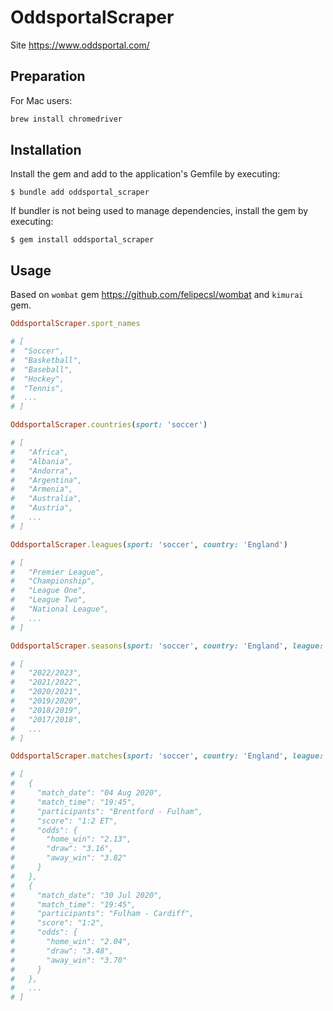 # OddsportalScraper


Site https://www.oddsportal.com/

## Preparation

For Mac users:

```rb
brew install chromedriver
```

## Installation

Install the gem and add to the application's Gemfile by executing:

    $ bundle add oddsportal_scraper

If bundler is not being used to manage dependencies, install the gem by executing:

    $ gem install oddsportal_scraper

## Usage

Based on `wombat` gem https://github.com/felipecsl/wombat and `kimurai` gem.

```rb
OddsportalScraper.sport_names

# [
#  "Soccer",
#  "Basketball",
#  "Baseball",
#  "Hockey",
#  "Tennis",
#  ...
# ]

OddsportalScraper.countries(sport: 'soccer')

# [
#   "Africa",
#   "Albania",
#   "Andorra",
#   "Argentina",
#   "Armenia",
#   "Australia",
#   "Austria",
#   ...
# ]

OddsportalScraper.leagues(sport: 'soccer', country: 'England')

# [
#   "Premier League",
#   "Championship",
#   "League One",
#   "League Two",
#   "National League",
#   ...
# ]

OddsportalScraper.seasons(sport: 'soccer', country: 'England', league: 'Premier League')

# [
#   "2022/2023",
#   "2021/2022",
#   "2020/2021",
#   "2019/2020",
#   "2018/2019",
#   "2017/2018",
#   ...
# ]

OddsportalScraper.matches(sport: 'soccer', country: 'England', league: 'Premier League', season: '2021/2022')

# [
#   {
#     "match_date": "04 Aug 2020",
#     "match_time": "19:45",
#     "participants": "Brentford - Fulham",
#     "score": "1:2 ET",
#     "odds": {
#       "home_win": "2.13",
#       "draw": "3.16",
#       "away_win": "3.82"
#     }
#   },
#   {
#     "match_date": "30 Jul 2020",
#     "match_time": "19:45",
#     "participants": "Fulham - Cardiff",
#     "score": "1:2",
#     "odds": {
#       "home_win": "2.04",
#       "draw": "3.48",
#       "away_win": "3.70"
#     }
#   },
#   ...
# ]

```
